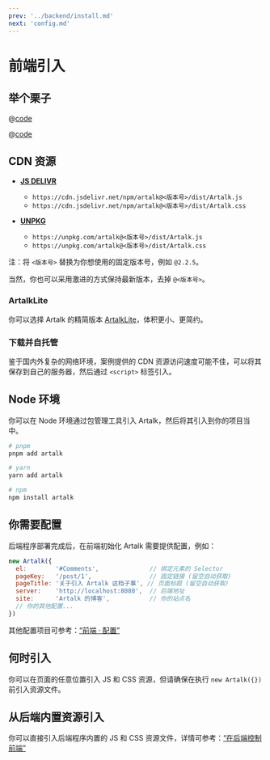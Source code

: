 ```yaml
---
prev: '../backend/install.md'
next: 'config.md'
---
```


# 前端引入

## 举个栗子

<CodeGroup>
  <CodeGroupItem title="CDN" active>

@[code](../../code/quick-start/cdn.html)

  </CodeGroupItem>

  <CodeGroupItem title="Node">
  
@[code](../../code/quick-start/node.ts)

  </CodeGroupItem>
</CodeGroup>

## CDN 资源

- [**JS DELIVR**](https://www.jsdelivr.com/)
  - `https://cdn.jsdelivr.net/npm/artalk@<版本号>/dist/Artalk.js`
  - `https://cdn.jsdelivr.net/npm/artalk@<版本号>/dist/Artalk.css`

- [**UNPKG**](https://unpkg.com/)
  - `https://unpkg.com/artalk@<版本号>/dist/Artalk.js`
  - `https://unpkg.com/artalk@<版本号>/dist/Artalk.css`

注：将 `<版本号>` 替换为你想使用的固定版本号，例如 `@2.2.5`。

当然，你也可以采用激进的方式保持最新版本，去掉 `@<版本号>`。

### ArtalkLite

你可以选择 Artalk 的精简版本 [ArtalkLite](./artalk-lite.md)，体积更小、更简约。

### 下载并自托管

鉴于国内外复杂的网络环境，案例提供的 CDN 资源访问速度可能不佳，可以将其保存到自己的服务器，然后通过 `<script>` 标签引入。

## Node 环境

你可以在 Node 环境通过包管理工具引入 Artalk，然后将其引入到你的项目当中。

```bash
# pnpm
pnpm add artalk

# yarn
yarn add artalk

# npm
npm install artalk
```

## 你需要配置

后端程序部署完成后，在前端初始化 Artalk 需要提供配置，例如：

```js
new Artalk({
  el:        '#Comments',              // 绑定元素的 Selector
  pageKey:   '/post/1',                // 固定链接 (留空自动获取)
  pageTitle: '关于引入 Artalk 这档子事', // 页面标题 (留空自动获取)
  server:    'http://localhost:8080',  // 后端地址
  site:      'Artalk 的博客',           // 你的站点名
  // 你的其他配置...
})
```

其他配置项目可参考：[“前端 · 配置”](./config.md)

## 何时引入

你可以在页面的任意位置引入 JS 和 CSS 资源，但请确保在执行 `new Artalk({})` 前引入资源文件。

## 从后端内置资源引入

你可以直接引入后端程序内置的 JS 和 CSS 资源文件，详情可参考：[“在后端控制前端”](/guide/backend/fe-control)
